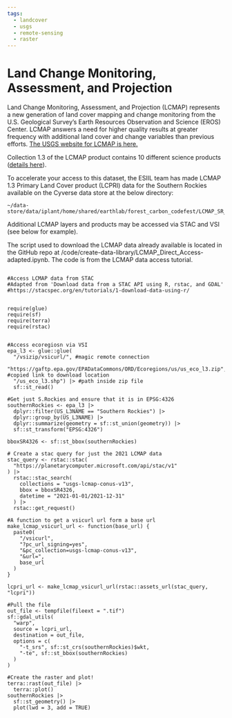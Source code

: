 ```yaml
---
tags:
  - landcover
  - usgs
  - remote-sensing
  - raster
---
```


# Land Change Monitoring, Assessment, and Projection

Land Change Monitoring, Assessment, and Projection (LCMAP) represents a new generation of land cover mapping and change monitoring from the U.S. Geological Survey’s Earth Resources Observation and Science (EROS) Center. LCMAP answers a need for higher quality results at greater frequency with additional land cover and change variables than previous efforts. [The USGS website for LCMAP is here.](https://www.usgs.gov/special-topics/lcmap)

Collection 1.3 of the LCMAP product contains 10 different science products ([details here](https://www.usgs.gov/special-topics/lcmap/collection-13-conus-science-products)).

To accelerate your access to this dataset, the ESIIL team has made LCMAP 1.3 Primary Land Cover product (LCPRI) data for the Southern Rockies available on the Cyverse data store at the below directory:

```
~/data-store/data/iplant/home/shared/earthlab/forest_carbon_codefest/LCMAP_SR_1985_2021
```

Additional LCMAP layers and products may be accessed via STAC and VSI (see below for example).

The script used to download the LCMAP data already available is located in the GitHub repo at /code/create-data-library/LCMAP_Direct_Access-adapted.ipynb. The code is from the LCMAP data access tutorial.

```

#Access LCMAP data from STAC
#Adapted from 'Download data from a STAC API using R, rstac, and GDAL'
#https://stacspec.org/en/tutorials/1-download-data-using-r/


require(glue)
require(sf)
require(terra)
require(rstac)


#Access ecoregiosn via VSI
epa_l3 <- glue::glue(
  "/vsizip/vsicurl/", #magic remote connection
  "https://gaftp.epa.gov/EPADataCommons/ORD/Ecoregions/us/us_eco_l3.zip", #copied link to download location
  "/us_eco_l3.shp") |> #path inside zip file
  sf::st_read()

#Get just S.Rockies and ensure that it is in EPSG:4326
southernRockies <- epa_l3 |>
  dplyr::filter(US_L3NAME == "Southern Rockies") |>
  dplyr::group_by(US_L3NAME) |>
  dplyr::summarize(geometry = sf::st_union(geometry)) |>
  sf::st_transform("EPSG:4326")

bboxSR4326 <- sf::st_bbox(southernRockies)

# Create a stac query for just the 2021 LCMAP data
stac_query <- rstac::stac(
  "https://planetarycomputer.microsoft.com/api/stac/v1"
) |>
  rstac::stac_search(
    collections = "usgs-lcmap-conus-v13",
    bbox = bboxSR4326,
    datetime = "2021-01-01/2021-12-31"
  ) |>
  rstac::get_request()

#A function to get a vsicurl url form a base url
make_lcmap_vsicurl_url <- function(base_url) {
  paste0(
    "/vsicurl", 
    "?pc_url_signing=yes",
    "&pc_collection=usgs-lcmap-conus-v13",
    "&url=",
    base_url
  )
}

lcpri_url <- make_lcmap_vsicurl_url(rstac::assets_url(stac_query, "lcpri"))

#Pull the file
out_file <- tempfile(fileext = ".tif")
sf::gdal_utils(
  "warp",
  source = lcpri_url,
  destination = out_file,
  options = c(
    "-t_srs", sf::st_crs(southernRockies)$wkt,
    "-te", sf::st_bbox(southernRockies)
  )
)

#Create the raster and plot!
terra::rast(out_file) |>
  terra::plot()
southernRockies |> 
  sf::st_geometry() |> 
  plot(lwd = 3, add = TRUE)
```